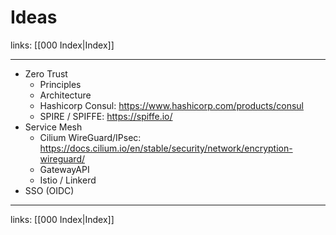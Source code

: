# Ideas

links: [[000 Index|Index]]

---

- Zero Trust
	- Principles
	- Architecture
	- Hashicorp Consul: https://www.hashicorp.com/products/consul
	- SPIRE / SPIFFE: https://spiffe.io/
- Service Mesh
	- Cilium WireGuard/IPsec: https://docs.cilium.io/en/stable/security/network/encryption-wireguard/
	- GatewayAPI
	- Istio / Linkerd
- SSO (OIDC)

---
links: [[000 Index|Index]]